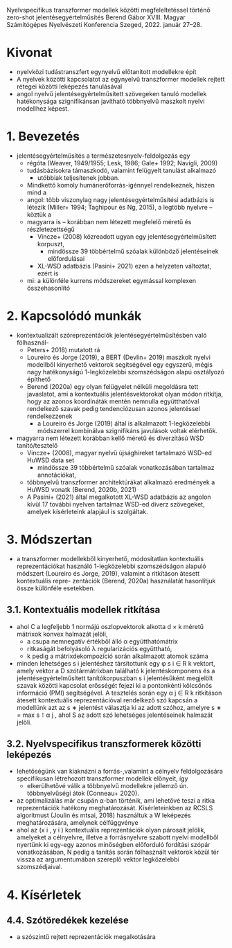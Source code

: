 Nyelvspecifikus transzformer modellek közötti megfeleltetéssel történő
zero-shot jelentésegyértelműsítés
Berend Gábor
XVIII. Magyar Számítógépes Nyelvészeti Konferencia Szeged, 2022. január 27–28.

# Kivonat 

* nyelvközi tudástranszfert egynyelvű előtanított modellekre épít
* A nyelvek közötti kapcsolatot az
  egynyelvű transzformer modellek rejtett rétegei közötti leképezés tanulásával
* angol nyelvű jelentésegyértelműsített szövegeken tanuló modellek hatékonysága
  szignifikánsan javítható többnyelvű maszkolt nyelvi modellhez képest.

# 1. Bevezetés

* jelentésegyértelműsítés a természetesnyelv-feldolgozás egy
  * régóta (Weaver, 1949/1955; Lesk, 1986; Gale+ 1992; Navigli, 2009)
  * tudásbázisokra támaszkodó, valamint felügyelt tanulást alkalmazó
    * utóbbiak teljesítenek jobban. 
  * Mindkettő komoly humánerőforrás-igénnyel rendelkeznek, hiszen mind a
  * angol: több viszonylag nagy  jelentésegyértelműsítési adatbázis is létezik
    (Miller+ 1994; Taghipour és Ng, 2015), a legtöbb nyelvre – köztük a
  * magyarra is – korábban nem létezett megfelelő méretű és részletezettségű
    * Vincze+ (2008) közreadott ugyan egy jelentésegyértelműsített korpuszt,
      * mindössze 39 többértelmű szóalak különböző jelentéseinek előfordulásai
    * XL-WSD adatbázis (Pasini+ 2021) ezen a helyzeten változtat, ezért is
  * mi: a különféle kurrens módszereket egymással komplexen összehasonlító

# 2. Kapcsolódó munkák

* kontextualizált szóreprezentációk jelentésegyértelműsítésben való fölhasznál-
  * Peters+ 2018) mutatott rá
  * Loureiro és Jorge (2019), a BERT (Devlin+ 2019) maszkolt nyelvi modellből
    kinyerhető vektorok segítségével egy egyszerű, mégis nagy hatékonyságú
    1-legközelebbi szomszédságon alapú osztályozó építhető
  * Berend (2020a) egy olyan felügyelet nélküli megoldásra tett javaslatot, ami
    a kontextuális jelentésvektorokat olyan módon ritkítja, hogy
    az azonos koordináták mentén nemnulla együtthatóval rendelkező szavak pedig
    tendenciózusan azonos jelentéssel rendelkezzenek
    * a Loureiro és Jorge (2019) által is alkalmazott 1-legközelebbi módszerrel
      kombinálva szignifikáns javulások voltak elérhetők.
* magyarra nem létezett korábban kellő méretű és diverzitású WSD tanító/tesztelő
  * Vincze+ (2008), magyar nyelvű újsághíreket tartalmazó WSD-ed HuWSD data set
    * mindössze 39 többértelmű szóalak vonatkozásában tartalmaz annotációkat,
  * többnyelvű transzformer architektúrákat alkalmazó eredmények a HuWSD vonatk
    (Berend, 2020b, 2021)
  * A Pasini+ (2021) által megalkotott XL-WSD adatbázis az angolon kívül
    17 további nyelven tartalmaz WSD-ed diverz szövegeket, amelyek
    kísérleteink alapjául is szolgáltak.

# 3. Módszertan

* a transzformer modellekből kinyerhető, módosítatlan kontextuális
  reprezentációkat használó 1-legközelebbi szomszédságon alapuló módszert
  (Loureiro és Jorge, 2019), valamint a ritkításon átesett kontextuális repre-
  zentációk (Berend, 2020a) használatát hasonlítjuk össze különféle esetekben.

## 3.1. Kontextuális modellek ritkítása

* ahol C a legfeljebb 1 normájú oszlopvektorok alkotta d × k méretű mátrixok
  konvex halmazát jelöli,
  * a csupa nemnegatív értékből álló α együtthatómátrix
  * ritkaságát befolyásoló λ regularizációs együttható,
  * k pedig a mátrixdekompozíció során alkalmazott atomok száma
* minden lehetséges s i jelentéshez társítottunk egy φ s i ∈ R k vektort, amely
  vektor a D szótármátrixban található k jelentéskomponens és a
  jelentésegyértelműsített tanítókorpuszban s i jelentésűként megjelölt szavak
  közötti kapcsolat erősségét fejezi ki a pontonkénti kölcsönös információ
  (PMI) segítségével. A tesztelés során egy α j ∈ R k ritkításon átesett
  kontextuális reprezentációval rendelkező szó kapcsán a modellünk azt az s ∗
  jelentést választja ki az adott szóhoz, amelyre s ∗ = max s ⊺ α j , ahol S az
  adott szó lehetséges jelentéseinek halmazát jelöli.

## 3.2. Nyelvspecifikus transzformerek közötti leképezés

* lehetőségünk van kiaknázni a forrás-,valamint a célnyelv feldolgozására
  specifikusan létrehozott transzformer modellek előnyeit, így
  * elkerülhetővé válik a többnyelvű modellekre jellemző ún. többnyelvűségi átok
    (Conneau+ 2020).
* az optimalizálás már csupán α-ban történik, ami lehetővé teszi a ritka
  reprezentációk hatékony meghatározását. Kísérleteinkben az RCSLS algoritmust
  (Joulin és mtsai, 2018) használtuk a W leképezés meghatározására, amelynek
  célfüggvénye
* ahol az (x i , y i ) kontextuális reprezentációk olyan párosait jelölik,
  amelyeket a célnyelvre, illetve a forrásnyelvre szabott nyelvi modellből
  nyertünk ki egy-egy azonos minőségben előforduló fordítási szópár
  vonatkozásában, N pedig a tanítás során fölhasznált vektorok közül tér vissza
  az argumentumában szereplő vektor legközelebbi szomszédjaival.
 
# 4. Kísérletek

## 4.4. Szótöredékek kezelése

* a szószintű rejtett reprezentációk megalkotására
